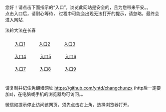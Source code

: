 您好！请点击下面指示的“入口”，浏览此网站是安全的，且为您带来平安。。 <br/>
点击入口后，请耐心等待， 过程中可能会出现无法打开的提示，请忽略，最终会进入网站. </br>

法轮大法在长春<br/>
<div style="padding:10px"><a style="margin:20px" target="_blank" href="https://dx3xlnk5egeoc.cloudfront.net/2Qpsp?wezgamc" id="ccLink1" rel="nofollow">入口1</a> <a target="_blank" style="margin:20px" href="https://d3pxg5y6zsou0l.cloudfront.net/2Qpsp?yewbeix" id="ccLink2" rel="nofollow">入口2</a> <a style="margin:20px" target="_blank" href="https://d1cw5yonhh4izh.cloudfront.net/2Qpsp?wlptqhl" id="ccLink3" rel="nofollow">入口3</a></div>

<div style="padding:10px" ><a style="margin:20px" target="_blank" href="https://dx3xlnk5egeoc.cloudfront.net/2Qpsp?wezgamc" id="ccLink4" rel="nofollow">入口4</a> <a style="margin:20px" href="https://d3pxg5y6zsou0l.cloudfront.net/2Qpsp?yewbeix" target="_blank" id="ccLink5" rel="nofollow">入口5</a> <a style="margin:20px" href="https://d1cw5yonhh4izh.cloudfront.net/2Qpsp?wlptqhl" target="_blank" id="ccLink6" rel="nofollow">入口6</a></div>

<div style="padding:10px"><a style="margin:20px" target="_blank" href="https://dx3xlnk5egeoc.cloudfront.net/2Qpsp?wezgamc" id="ccLink7" rel="nofollow">入口7</a> <a style="margin:20px" href="https://d3pxg5y6zsou0l.cloudfront.net/2Qpsp?yewbeix" target="_blank" id="ccLink8" rel="nofollow">入口8</a> <a style="margin:20px" target="_blank" href="https://d1cw5yonhh4izh.cloudfront.net/2Qpsp?wlptqhl" id="ccLink9" rel="nofollow">入口9</a></div>

<br/>



请复制并记住免翻墙网址 https://github.com/yntd/changchunzx (http后一定要加s)，在电脑或手机的浏览器均可访问。。<br/>

微信如提示停止访问该网页，须先点击右上角，选择浏览器打开。
